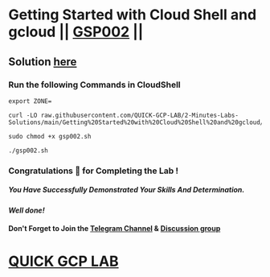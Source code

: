 # Getting Started with Cloud Shell and gcloud || [GSP002](https://www.cloudskillsboost.google/focuses/563?parent=catalog) ||

## Solution [here](https://youtu.be/ay9korKIWzk)

### Run the following Commands in CloudShell
```
export ZONE=
```
```
curl -LO raw.githubusercontent.com/QUICK-GCP-LAB/2-Minutes-Labs-Solutions/main/Getting%20Started%20with%20Cloud%20Shell%20and%20gcloud/gsp002.sh

sudo chmod +x gsp002.sh

./gsp002.sh
```

### Congratulations 🎉 for Completing the Lab !

##### *You Have Successfully Demonstrated Your Skills And Determination.*

#### *Well done!*

#### Don't Forget to Join the [Telegram Channel](https://t.me/quickgcplab) & [Discussion group](https://t.me/quickgcplabchats)

# [QUICK GCP LAB](https://www.youtube.com/@quickgcplab)
